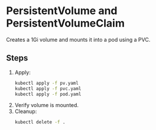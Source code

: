 # PersistentVolume and PersistentVolumeClaim

Creates a 1Gi volume and mounts it into a pod using a PVC.

## Steps
1. Apply:
   ```bash
   kubectl apply -f pv.yaml
   kubectl apply -f pvc.yaml
   kubectl apply -f pod.yaml
   ```
2. Verify volume is mounted.
3. Cleanup:
   ```bash
   kubectl delete -f .
   ```